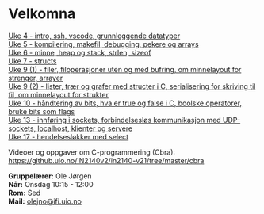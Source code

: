 # Velkomna

[Uke 4 - intro, ssh, vscode, grunnleggende datatyper](./uke4/README.md)<br />
[Uke 5 - kompilering, makefil, debugging, pekere og arrays](./uke5/README.md)<br />
[Uke 6 - minne, heap og stack, strlen, sizeof](./uke6)<br />
[Uke 7 - structs](./uke7)<br />
[Uke 9 (1) - filer, filoperasjoner uten og med bufring, om minnelayout for strenger, arrayer](./uke9/del1)<br />
[Uke 9 (2) - lister, trær og grafer med structer i C, serialisering for skriving til fil, om minnelayout for strukter](./uke9/del2) <br />
[Uke 10 - håndtering av bits, hva er true og false i C, boolske operatorer, bruke bits som flags](./uke10)<br />
[Uke 13 - innføring i sockets, forbindelsesløs kommunikasjon med UDP-sockets, localhost, klienter og servere](./uke13)<br />
[Uke 17 - hendelsesløkker med select](./uke17)<br />

Videoer og oppgaver om C-programmering (Cbra):\
https://github.uio.no/IN2140v2/in2140-v21/tree/master/cbra

**Gruppelærer:** Ole Jørgen \
**Når:** Onsdag 10:15 - 12:00 \
**Rom:** Sed \
**Mail:** olejno@ifi.uio.no
